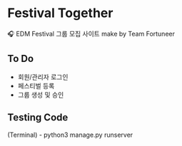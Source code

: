 # Festival Together
&#127911; EDM Festival 그룹 모집 사이트 make by Team Fortuneer

## To Do
* 회원/관리자 로그인
* 페스티벌 등록
* 그룹 생성 및 승인

## Testing Code
(Terminal) - python3 manage.py runserver

